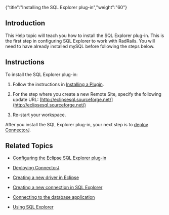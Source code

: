 {"title":"Installing the SQL Explorer plug-in","weight":"60"}

## Introduction

This Help topic will teach you how to install the SQL Explorer plug-in. This is the first step in configuring SQL Explorer to work with RadRails. You will need to have already installed mySQL before following the steps below.

## Instructions

To install the SQL Explorer plug-in:

1. Follow the instructions in [Installing a Plugin](/docs/appc/Axway_Appcelerator_Studio/Axway_Appcelerator_Studio_Guide/Updating_Studio/Installing_a_Plugin/).

2. For the step where you create a new Remote Site, specify the following update URL: [http://eclipsesql.sourceforge.net/](http://eclipsesql.sourceforge.net/)

3. Re-start your workspace.


After you install the SQL Explorer plug-in, your next step is to [deploy ConnectorJ](/docs/appc/Axway_Appcelerator_Studio/Axway_Appcelerator_Studio_Guide/Customizing_Studio/3rd_Party_DB_Plugins/Deploying_ConnectorJ/).

## Related Topics

* [Configuring the Eclipse SQL Explorer plug-in](/docs/appc/Axway_Appcelerator_Studio/Axway_Appcelerator_Studio_Guide/Customizing_Studio/3rd_Party_DB_Plugins/Configuring_the_Eclipse_SQL_Explorer_plug-in/)

* [Deploying ConnectorJ](/docs/appc/Axway_Appcelerator_Studio/Axway_Appcelerator_Studio_Guide/Customizing_Studio/3rd_Party_DB_Plugins/Deploying_ConnectorJ/)

* [Creating a new driver in Eclipse](/docs/appc/Axway_Appcelerator_Studio/Axway_Appcelerator_Studio_Guide/Customizing_Studio/3rd_Party_DB_Plugins/Creating_a_new_driver_in_Eclipse/)

* [Creating a new connection in SQL Explorer](/docs/appc/Axway_Appcelerator_Studio/Axway_Appcelerator_Studio_Guide/Customizing_Studio/3rd_Party_DB_Plugins/Creating_a_new_connection_in_SQL_Explorer/)

* [Connecting to the database application](/docs/appc/Axway_Appcelerator_Studio/Axway_Appcelerator_Studio_Guide/Customizing_Studio/3rd_Party_DB_Plugins/Connecting_to_the_database_application/)

* [Using SQL Explorer](/docs/appc/Axway_Appcelerator_Studio/Axway_Appcelerator_Studio_Guide/Customizing_Studio/3rd_Party_DB_Plugins/Using_SQL_Explorer/)
